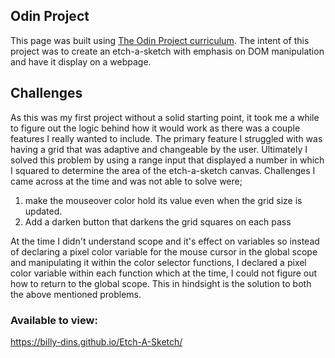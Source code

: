 ## Odin Project
This page was built using [The Odin Project curriculum](https://www.theodinproject.com/lessons/foundations-etch-a-sketch).
The intent of this project was to create an etch-a-sketch with emphasis on DOM manipulation and have it display on a webpage.

## Challenges
As this was my first project without a solid starting point, it took me a while to figure out the logic behind how it would work as there was a couple features I really wanted to include.
The primary feature I struggled with was having a grid that was adaptive and changeable by the user. Ultimately I solved this problem by using a range input that displayed a number in which I squared to determine the area of the etch-a-sketch canvas.
Challenges I came across at the time and was not able to solve were;
1. make the mouseover color hold its value even when the grid size is updated.
2. Add a darken button that darkens the grid squares on each pass

At the time I didn't understand scope and it's effect on variables so instead of declaring a pixel color variable for the mouse cursor in the global scope and manipulating it within the color selector functions, I declared a pixel color variable within each function which at the time, I could not figure out how to return to the global scope. This in hindsight is the solution to both the above mentioned problems.

### Available to view:
https://billy-dins.github.io/Etch-A-Sketch/
